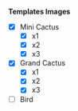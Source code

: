 **Templates Images**

- [X] Mini Cactus 
  - [X] x1
  - [X] x2
  - [X] x3
- [X] Grand Cactus
  - [X] x1
  - [X] x2
  - [X] x3
- [ ] Bird
